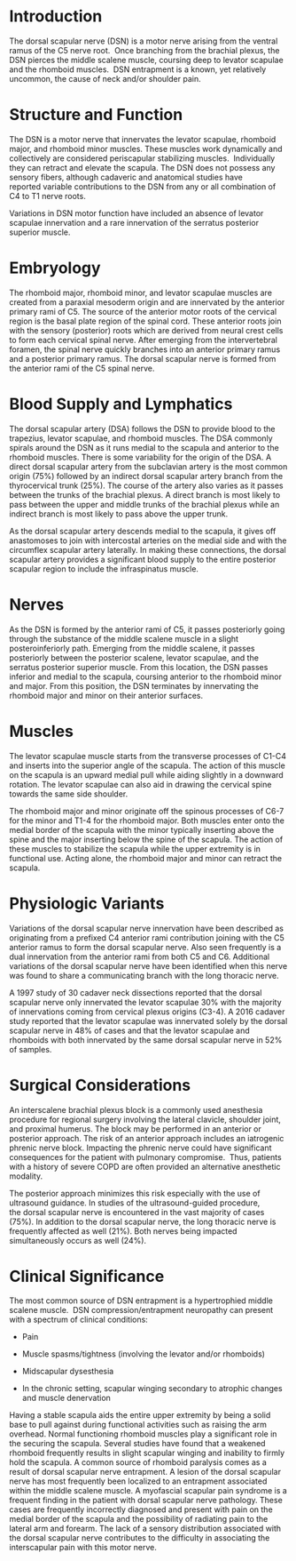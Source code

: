 # Introduction

The dorsal scapular nerve (DSN) is a motor nerve arising from the ventral ramus of the C5 nerve root.  Once branching from the brachial plexus, the DSN pierces the middle scalene muscle, coursing deep to levator scapulae and the rhomboid muscles.  DSN entrapment is a known, yet relatively uncommon, the cause of neck and/or shoulder pain.

# Structure and Function

The DSN is a motor nerve that innervates the levator scapulae, rhomboid major, and rhomboid minor muscles. These muscles work dynamically and collectively are considered periscapular stabilizing muscles.  Individually they can retract and elevate the scapula. The DSN does not possess any sensory fibers, although cadaveric and anatomical studies have reported variable contributions to the DSN from any or all combination of C4 to T1 nerve roots.

Variations in DSN motor function have included an absence of levator scapulae innervation and a rare innervation of the serratus posterior superior muscle.

# Embryology

The rhomboid major, rhomboid minor, and levator scapulae muscles are created from a paraxial mesoderm origin and are innervated by the anterior primary rami of C5. The source of the anterior motor roots of the cervical region is the basal plate region of the spinal cord. These anterior roots join with the sensory (posterior) roots which are derived from neural crest cells to form each cervical spinal nerve. After emerging from the intervertebral foramen, the spinal nerve quickly branches into an anterior primary ramus and a posterior primary ramus. The dorsal scapular nerve is formed from the anterior rami of the C5 spinal nerve.

# Blood Supply and Lymphatics

The dorsal scapular artery (DSA) follows the DSN to provide blood to the trapezius, levator scapulae, and rhomboid muscles. The DSA commonly spirals around the DSN as it runs medial to the scapula and anterior to the rhomboid muscles. There is some variability for the origin of the DSA. A direct dorsal scapular artery from the subclavian artery is the most common origin (75%) followed by an indirect dorsal scapular artery branch from the thyrocervical trunk (25%). The course of the artery also varies as it passes between the trunks of the brachial plexus. A direct branch is most likely to pass between the upper and middle trunks of the brachial plexus while an indirect branch is most likely to pass above the upper trunk.

As the dorsal scapular artery descends medial to the scapula, it gives off anastomoses to join with intercostal arteries on the medial side and with the circumflex scapular artery laterally. In making these connections, the dorsal scapular artery provides a significant blood supply to the entire posterior scapular region to include the infraspinatus muscle.

# Nerves

As the DSN is formed by the anterior rami of C5, it passes posteriorly going through the substance of the middle scalene muscle in a slight posteroinferiorly path. Emerging from the middle scalene, it passes posteriorly between the posterior scalene, levator scapulae, and the serratus posterior superior muscle. From this location, the DSN passes inferior and medial to the scapula, coursing anterior to the rhomboid minor and major. From this position, the DSN terminates by innervating the rhomboid major and minor on their anterior surfaces.

# Muscles

The levator scapulae muscle starts from the transverse processes of C1-C4 and inserts into the superior angle of the scapula. The action of this muscle on the scapula is an upward medial pull while aiding slightly in a downward rotation. The levator scapulae can also aid in drawing the cervical spine towards the same side shoulder.

The rhomboid major and minor originate off the spinous processes of C6-7 for the minor and T1-4 for the rhomboid major. Both muscles enter onto the medial border of the scapula with the minor typically inserting above the spine and the major inserting below the spine of the scapula. The action of these muscles to stabilize the scapula while the upper extremity is in functional use. Acting alone, the rhomboid major and minor can retract the scapula.

# Physiologic Variants

Variations of the dorsal scapular nerve innervation have been described as originating from a prefixed C4 anterior rami contribution joining with the C5 anterior ramus to form the dorsal scapular nerve. Also seen frequently is a dual innervation from the anterior rami from both C5 and C6. Additional variations of the dorsal scapular nerve have been identified when this nerve was found to share a communicating branch with the long thoracic nerve.

A 1997 study of 30 cadaver neck dissections reported that the dorsal scapular nerve only innervated the levator scapulae 30% with the majority of innervations coming from cervical plexus origins (C3-4). A 2016 cadaver study reported that the levator scapulae was innervated solely by the dorsal scapular nerve in 48% of cases and that the levator scapulae and rhomboids with both innervated by the same dorsal scapular nerve in 52% of samples.

# Surgical Considerations

An interscalene brachial plexus block is a commonly used anesthesia procedure for regional surgery involving the lateral clavicle, shoulder joint, and proximal humerus. The block may be performed in an anterior or posterior approach. The risk of an anterior approach includes an iatrogenic phrenic nerve block. Impacting the phrenic nerve could have significant consequences for the patient with pulmonary compromise.  Thus, patients with a history of severe COPD are often provided an alternative anesthetic modality.

The posterior approach minimizes this risk especially with the use of ultrasound guidance. In studies of the ultrasound-guided procedure, the dorsal scapular nerve is encountered in the vast majority of cases (75%). In addition to the dorsal scapular nerve, the long thoracic nerve is frequently affected as well (21%). Both nerves being impacted simultaneously occurs as well (24%).

# Clinical Significance

The most common source of DSN entrapment is a hypertrophied middle scalene muscle.  DSN compression/entrapment neuropathy can present with a spectrum of clinical conditions:

- Pain

- Muscle spasms/tightness (involving the levator and/or rhomboids)

- Midscapular dysesthesia

- In the chronic setting, scapular winging secondary to atrophic changes and muscle denervation

Having a stable scapula aids the entire upper extremity by being a solid base to pull against during functional activities such as raising the arm overhead. Normal functioning rhomboid muscles play a significant role in the securing the scapula. Several studies have found that a weakened rhomboid frequently results in slight scapular winging and inability to firmly hold the scapula. A common source of rhomboid paralysis comes as a result of dorsal scapular nerve entrapment. A lesion of the dorsal scapular nerve has most frequently been localized to an entrapment associated within the middle scalene muscle. A myofascial scapular pain syndrome is a frequent finding in the patient with dorsal scapular nerve pathology. These cases are frequently incorrectly diagnosed and present with pain on the medial border of the scapula and the possibility of radiating pain to the lateral arm and forearm. The lack of a sensory distribution associated with the dorsal scapular nerve contributes to the difficulty in associating the interscapular pain with this motor nerve.